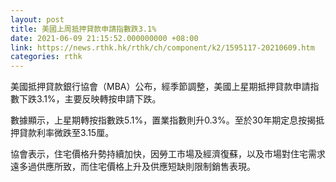 ```yaml
---
layout: post
title: 美國上周抵押貸款申請指數跌3.1%
date: 2021-06-09 21:15:52.000000000 +08:00
link: https://news.rthk.hk/rthk/ch/component/k2/1595117-20210609.htm
categories: rthk
---
```


美國抵押貸款銀行協會（MBA）公布，經季節調整，美國上星期抵押貸款申請指數下跌3.1%，主要反映轉按申請下跌。

數據顯示，上星期轉按指數跌5.1%，置業指數則升0.3%。至於30年期定息按揭抵押貸款利率微跌至3.15厘。

協會表示，住宅價格升勢持續加快，因勞工市場及經濟復蘇，以及市場對住宅需求遠多過供應所致，而住宅價格上升及供應短缺則限制銷售表現。
